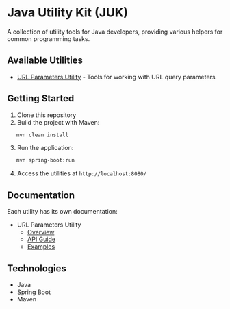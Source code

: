 # Java Utility Kit (JUK)

A collection of utility tools for Java developers, providing various helpers for common programming tasks.

## Available Utilities

- [URL Parameters Utility](docs/url-params/README.md) - Tools for working with URL query parameters

## Getting Started

1. Clone this repository
2. Build the project with Maven:
```bash
   mvn clean install
   ```
3. Run the application:
```bash
   mvn spring-boot:run
   ```
4. Access the utilities at `http://localhost:8080/`

## Documentation

Each utility has its own documentation:

- URL Parameters Utility
  - [Overview](docs/url-params/README.md)
  - [API Guide](docs/url-params/api-guide.md)
  - [Examples](docs/url-params/examples.md)

## Technologies

- Java
- Spring Boot
- Maven

